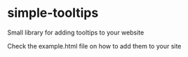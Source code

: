 # simple-tooltips
Small library for adding tooltips to your website

Check the example.html file on how to add them to your site
